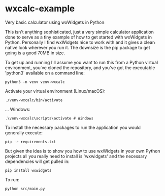 # wxcalc-example
Very basic calculator using wxWidgets in Python

This isn't anything sophisticated, just a very simple calculator application done to serve as a tiny example of how to get started with wxWidgets in Python.  Personally I find wxWidgets nice to work with and it gives a clean native look wherever you run it.  The downsize is the pip package to get going is a good 70MB in size.

To get up and running I'll assume you want to run this from a Python virtual environment, you've cloned the repository, and you've got the executable 'python3' available on a command line:

```
python3 -m venv venv-wxcalc
```
Activate your virtual environment (Linux/macOS):
```
./venv-wxcalc/bin/activate
```
... Windows:
```
.\venv-wxcalc\scripts\activate # Windows
```

To install the necessary packages to run the application you would generally execute:
```
pip -r requirements.txt
```
But given the idea is to show you how to use wxWidgets in your own Python projects all you really need to install is 'wxwidgets' and the necessary dependencies will get pulled in:
```
pip install wxwidgets
```


To run:
```
python src/main.py
```
